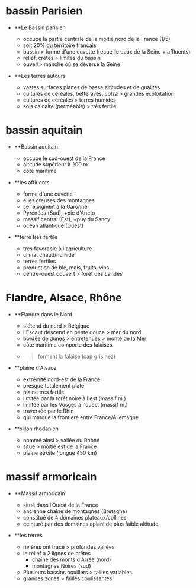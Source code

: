 # bassin Parisien

- **Le Bassin parisien 
	- occupe la partie centrale de la moitié nord de la France (1/5)
	- soit 20% du territoire français 
	- bassin > forme d'une cuvette (recueille eaux de la Seine + affluents)
	- relief, crêtes > limites du bassin
	- ouvert> manche où se déverse la Seine

- **Les terres autours
	- vastes surfaces planes de basse altitudes et de qualités
	- cultures de céréales, betteraves, colza > grandes exploitation
	- cultures de céréales > terres humides 
	- sols calcaire (perméable) > très fertile

# bassin aquitain

- **Bassin aquitain
	- occupe le sud-ouest de la France
	- altitude supérieur à 200 m
	- côte maritime

- **les affluents
	- forme d'une cuvette 
	- elles creuses des montagnes
	- se rejoignent à la Garonne
	-  Pyrénées (Sud), +pic d'Aneto
	 - massif central (Est), +puy du Sancy
	 - océan atlantique (Ouest)

- **terre très fertile
	- très favorable à l'agriculture
	- climat chaud/humide
	- terres fertiles
	- production de blé, mais, fruits, vins…
	- centre-ouest couvert > forêt des Landes

# Flandre, Alsace, Rhône

- **Flandre dans le Nord
	- s'étend du nord > Belgique
	- l'Escaut descend en pente douce > mer du nord
	- bordée de dunes > entretenues > monté de la Mer
	- côte maritime comporte  des falaises
	- > forment la falaise (cap gris nez)

- **plaine d'Alsace
	- extrémité nord-est de la France
	- presque totalement plate
	- plaine très fertile
	- limitée par la forêt noire à l'est (massif m.)
	- limitée par les Vosges à l'ouest (massif m.)
	- traversée par le Rhin 
	- qui marque la frontière entre France/Allemagne

- **sillon rhodanien
	- nommé ainsi > vallée du Rhône
	- situé > moitié est de la France
	- plaine étroite (longue 450 km)

# massif armoricain

- **Massif armoricain 
	- situé dans l’Ouest de la France
	- ancienne chaîne de montagnes (Bretagne)
	- constitué de 4 domaines plateaux/collines 
	- ceinturé par des domaines aplani de plus faible altitude 

- **les terres
	- rivières ont tracé > profondes vallées
	- le relief a 2 lignes de crêtes 
		-  chaîne des monts d'Arrée (nord)
		- montagnes Noires (sud)
	- Plusieurs bassins houillers > tailles variables
	- grandes zones > failles coulissantes

